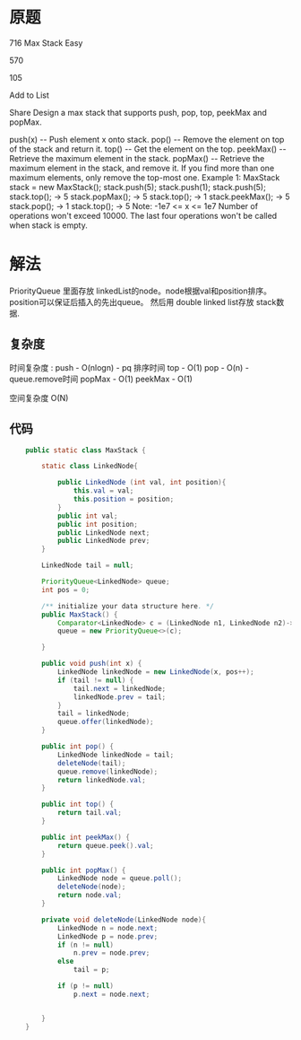 # 原题
716 Max Stack
Easy

570

105

Add to List

Share
Design a max stack that supports push, pop, top, peekMax and popMax.

push(x) -- Push element x onto stack.
pop() -- Remove the element on top of the stack and return it.
top() -- Get the element on the top.
peekMax() -- Retrieve the maximum element in the stack.
popMax() -- Retrieve the maximum element in the stack, and remove it. If you find more than one maximum elements, only remove the top-most one.
Example 1:
MaxStack stack = new MaxStack();
stack.push(5); 
stack.push(1);
stack.push(5);
stack.top(); -> 5
stack.popMax(); -> 5
stack.top(); -> 1
stack.peekMax(); -> 5
stack.pop(); -> 1
stack.top(); -> 5
Note:
-1e7 <= x <= 1e7
Number of operations won't exceed 10000.
The last four operations won't be called when stack is empty.

# 解法

PriorityQueue 里面存放 linkedList的node。node根据val和position排序。position可以保证后插入的先出queue。
然后用 double linked list存放 stack数据.


## 复杂度
时间复杂度 :
push - O(nlogn) - pq 排序时间
top - O(1)
pop - O(n) - queue.remove时间
popMax - O(1)
peekMax - O(1)


空间复杂度 O(N)


## 代码
```Java
    public static class MaxStack {

        static class LinkedNode{

            public LinkedNode (int val, int position){
                this.val = val;
                this.position = position;
            }
            public int val;
            public int position;
            public LinkedNode next;
            public LinkedNode prev;
        }

        LinkedNode tail = null;

        PriorityQueue<LinkedNode> queue;
        int pos = 0;

        /** initialize your data structure here. */
        public MaxStack() {
            Comparator<LinkedNode> c = (LinkedNode n1, LinkedNode n2)-> n1.val == n2.val? n2.position - n1.position : n2.val - n1.val;
            queue = new PriorityQueue<>(c);

        }

        public void push(int x) {
            LinkedNode linkedNode = new LinkedNode(x, pos++);
            if (tail != null) {
                tail.next = linkedNode;
                linkedNode.prev = tail;
            }
            tail = linkedNode;
            queue.offer(linkedNode);
        }

        public int pop() {
            LinkedNode linkedNode = tail;
            deleteNode(tail);
            queue.remove(linkedNode);
            return linkedNode.val;
        }

        public int top() {
            return tail.val;
        }

        public int peekMax() {
            return queue.peek().val;
        }

        public int popMax() {
            LinkedNode node = queue.poll();
            deleteNode(node);
            return node.val;
        }

        private void deleteNode(LinkedNode node){
            LinkedNode n = node.next;
            LinkedNode p = node.prev;
            if (n != null)
                n.prev = node.prev;
            else
                tail = p;

            if (p != null)
                p.next = node.next;


        }
    }
```
